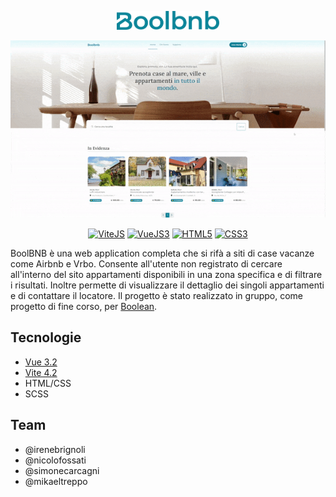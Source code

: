 <!---
LOGO
-->

<p align="center">
  <img src="https://github.com/mattiamoneta/team2-boolbnb-front/blob/main/logo.png?raw=true" alt="Boolbnb" height="30px"/>
</p>

<!---
THUMBNAIL GIF
-->

<p align="center">
  <img src="https://github.com/mattiamoneta/team2-boolbnb-front/blob/main/thumbnail_frameless.gif" alt="Boolbnb"/>
</p>

<!---
SHIELDS.IO

Syntax: <a href="website"><img src="https://img.shields.io/badge/-LABEL-COLORHEX?logo=SIMPLELOGONAME&logoColor=white" alt="LABELALT"></a>
-->
<p align="center">
  <a href="https://vitejs.dev/"><img src="https://img.shields.io/badge/-ViteJS-646CFF?logo=vite&logoColor=white" alt="ViteJS"></a>
  <a href="https://vuejs.org/"><img src="https://img.shields.io/badge/-VueJS3-4FC08D?logo=vue.js&logoColor=white" alt="VueJS3"></a>
  <a href="#"><img src="https://img.shields.io/badge/-HTML5-E34F26?logo=html5&logoColor=white" alt="HTML5"></a>
  <a href="#"><img src="https://img.shields.io/badge/-CSS3-1572B6?logo=css3&logoColor=white" alt="CSS3"></a>
</p>

BoolBNB è una web application completa che si rifà a siti di case vacanze come Airbnb e Vrbo. Consente all'utente non registrato di cercare all'interno del sito appartamenti disponibili in una
zona specifica e di filtrare i risultati. Inoltre permette di visualizzare il dettaglio dei singoli appartamenti e di contattare il locatore. 
Il progetto è stato realizzato in gruppo, come progetto di fine corso, per [Boolean](https://boolean.careers/).


## Tecnologie

- [Vue 3.2](https://vuejs.org/)
- [Vite 4.2](https://vitejs.dev/)
- HTML/CSS
- SCSS

## Team

- @irenebrignoli
- @nicolofossati
- @simonecarcagni
- @mikaeltreppo

